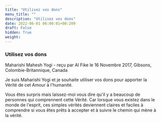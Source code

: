 ```yaml
---
title: "Utilisez vos dons"
menu_title: ""
description: "Utilisez vos dons"
date: 2022-06-01 06:00:01+00:209
draft: False
hidden: True
weight:
---
```

### Utilisez vos dons

Maharishi Mahesh Yogi - reçu par Al Fike le 16 Novembre 2017, Gibsons, Colombie-Britannique, Canada

Je suis Maharishi Yogi et je souhaite utiliser vos dons pour apporter la Vérité de cet Amour à l'humanité. 

Vous êtes surpris mais laissez-moi vous dire qu'il y a beaucoup de personnes qui comprennent cette Vérité. Car lorsque vous existez dans le monde de l'esprit, ces simples vérités deviennent claires et faciles à comprendre si vous êtes prêts à accepter et à suivre le chemin qui mène à la vérité.
